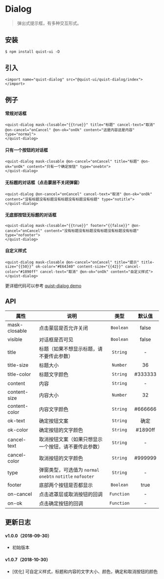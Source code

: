 # Dialog

> 弹出式提示框，有多种交互形式。


## 安装

```
$ npm install quist-ui -D
```

## 引入
```ux
<import name="quist-dialog" src="@quist-ui/quist-dialog/index"></import>
```

## 例子

#### 常规对话框

```ux
<quist-dialog mask-closable="{{true}}" title="标题" cancel-text="取消" @on-cancel="onCancel" @on-ok="onOk" content="这是内容这是内容" type="normal">
</quist-dialog>
```

#### 只有一个按钮的对话框

```ux
<quist-dialog mask-closable @on-cancel="onCancel" title="标题" @on-ok="onOk" content="只有一个确定按钮" type="onebtn">
</quist-dialog>
```

#### 无标题的对话框（点击蒙层不关闭弹窗）

```ux
<quist-dialog @on-cancel="onCancel" cancel-text="取消" @on-ok="onOk" content="没有标题没有标题没有标题没有标题没有标题" type="notitle">
</quist-dialog>
```

#### 无底部按钮无标题的对话框

```ux
<quist-dialog mask-closable="{{true}}" footer="{{false}}" @on-cancel="onCancel" content="没有标题没有标题没有标题没有标题没有标题" type="nofooter">
</quist-dialog>
```

#### 自定义样式

```ux
<quist-dialog mask-closable @on-cancel="onCancel" title="提示" title-size="{{50}}" ok-color="#E64340" content-size="{{42}}" cancel-color="#1890ff" cancel-text="取消" @on-ok="onOk" content="自定义样式">
</quist-dialog>
```

更详细代码可以参考 [quist-dialog demo](https://github.com/JDsecretFE/quist-ui/tree/master/src/Dialog/index.ux)

## API 

| 属性 | 说明 | 类型 | 默认值 |
|-------------|------------|:--------:|:-----:|
| mask-closable | 点击蒙层是否允许关闭 | `Boolean` | false |
| visible | 对话框是否可见 | `Boolean` | false |
| title | 标题（如果不想显示标题，请不要传此参数） | `String` | - |
| title-size | 标题大小 | `Number` | 36 |
| title-color | 标题文字颜色 | `String` | #333333 |
| content | 内容 | `String` | - |
| content-size | 内容大小 | `Number` | 32 |
| content-color | 内容文字颜色 | `String` | #666666 |
| ok-text | 确定按钮文案 | `String` | 确定 |
| ok-color | 确定按钮的文字颜色 | `String` | #1890ff |
| cancel-text | 取消按钮文案（如果只想显示一个按钮，请不要传此参数） | `String` | - |
| cancel-color | 取消按钮的文字颜色 | `String` | #999999 |
| type | 弹窗类型，可选值为 `normal` `onebtn` `notitle` `nofooter` | `String` | - |
| footer | 底部两个按钮是否都显示 | `Boolean` | true |
| on-cancel | 点击遮罩层或取消按钮的回调 | `Function` | - |
| on-ok | 点击确定按钮的回调 | `Function` | - |



## 更新日志

#### v1.0.0（2018-09-30）
* 初始版本

#### v1.0.7（2018-10-30）
* [优化]  可自定义样式，标题和内容的文字大小、颜色，确定和取消按钮的颜色
